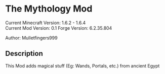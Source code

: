 The Mythology Mod  
===========================

Current Minecraft Version: 1.6.2 - 1.6.4  
Current Mod Version: 0.1
Forge Version: 6.2.35.804   

Author: Mulletfingers999

Description
-----------
This Mod adds magical stuff (Eg: Wands, Portals, etc.) from ancient Egypt